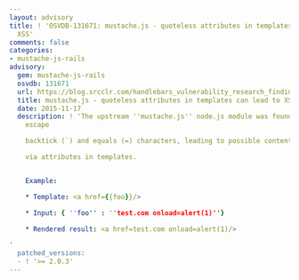 ```yaml
---
layout: advisory
title: ! 'OSVDB-131671: mustache.js - quoteless attributes in templates can lead to
  XSS'
comments: false
categories:
- mustache-js-rails
advisory:
  gem: mustache-js-rails
  osvdb: 131671
  url: https://blog.srcclr.com/handlebars_vulnerability_research_findings/
  title: mustache.js - quoteless attributes in templates can lead to XSS
  date: 2015-11-17
  description: ! 'The upstream ''mustache.js'' node.js module was found to not properly
    escape

    backtick (`) and equals (=) characters, leading to possible content injection

    via attributes in templates.


    Example:

    * Template: <a href={{foo}}/>

    * Input: { ''foo'' : ''test.com onload=alert(1)''}

    * Rendered result: <a href=test.com onload=alert(1)/>

'
  patched_versions:
  - ! '>= 2.0.3'
---
```

